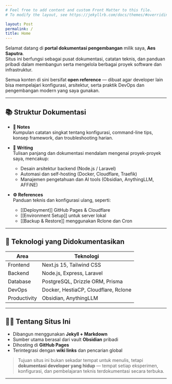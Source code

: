 ```yaml
---
# Feel free to add content and custom Front Matter to this file.
# To modify the layout, see https://jekyllrb.com/docs/themes/#overriding-theme-defaults

layout: Post
permalink: /
title: Home
---
```


Selamat datang di **portal dokumentasi pengembangan** milik saya, **Aes Saputra**.  
Situs ini berfungsi sebagai pusat dokumentasi, catatan teknis, dan panduan pribadi dalam membangun serta mengelola berbagai proyek software dan infrastruktur.

Semua konten di sini bersifat **open reference** — dibuat agar developer lain bisa mempelajari konfigurasi, arsitektur, serta praktik DevOps dan pengembangan modern yang saya gunakan.

---

## 📚 Struktur Dokumentasi

- **🧠 Notes**  
  Kumpulan catatan singkat tentang konfigurasi, command-line tips, konsep framework, dan troubleshooting harian.

- **📝 Writing**  
  Tulisan panjang dan dokumentasi mendalam mengenai proyek-proyek saya, mencakup:

  - Desain arsitektur backend (Node.js / Laravel)
  - Automasi dan self-hosting (Docker, Cloudflare, Traefik)
  - Manajemen pengetahuan dan AI tools (Obsidian, AnythingLLM, AFFiNE)

- **⚙️ References**  
  Panduan teknis dan konfigurasi ulang, seperti:
  - [[Deployment]] GitHub Pages & Cloudflare
  - [[Environment Setup]] untuk server lokal
  - [[Backup & Restore]] menggunakan Rclone dan Cron

---

## 🧩 Teknologi yang Didokumentasikan

| Area         | Teknologi                            |
| ------------ | ------------------------------------ |
| Frontend     | Next.js 15, Tailwind CSS             |
| Backend      | Node.js, Express, Laravel            |
| Database     | PostgreSQL, Drizzle ORM, Prisma      |
| DevOps       | Docker, HestiaCP, Cloudflare, Rclone |
| Productivity | Obsidian, AnythingLLM                |

---

## 🧑‍💻 Tentang Situs Ini

- Dibangun menggunakan **Jekyll + Markdown**
- Sumber utama berasal dari vault **Obsidian** pribadi
- Dihosting di **GitHub Pages**
- Terintegrasi dengan **wiki links** dan pencarian global

> Tujuan situs ini bukan sekadar tempat untuk menulis, tetapi **dokumentasi developer yang hidup** — tempat setiap eksperimen, konfigurasi, dan pembelajaran teknis terdokumentasi secara terbuka.

---
